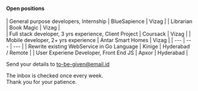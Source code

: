 #### Open positions
| General purpose developers, Internship | BlueSapience | Vizag |
| Librarian | Book Magic | Vizag |   
| Full stack developer, 3 yrs experience, Client Project | Coursack | Vizag |
| Mobile developer, 2+ yrs experience | Antar Smart Homes | Vizag |
| --- | --- | --- |
| Rewrite existing WebService in Go Language | Kinige | Hyderabad / Remote |
| User Experiene Developer, Front End JS | Apxor | Hyderabad |
   
Send your details to to-be-given@email.id   
  
The inbox is checked once every week.  
Thank you for your patience.  

